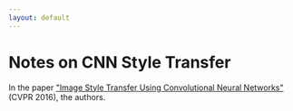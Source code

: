 ```yaml
---
layout: default
---
```


# Notes on CNN Style Transfer

In the paper ["Image Style Transfer Using Convolutional Neural Networks"](https://www.cv-foundation.org/openaccess/content_cvpr_2016/papers/Gatys_Image_Style_Transfer_CVPR_2016_paper.pdf) (CVPR 2016), the authors.
